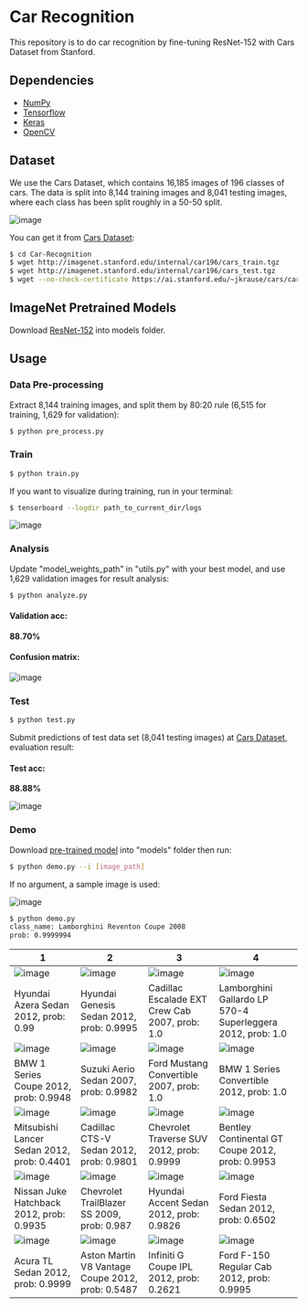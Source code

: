 # Car Recognition

This repository is to do car recognition by fine-tuning ResNet-152 with Cars Dataset from Stanford.

## Dependencies

- [NumPy](http://docs.scipy.org/doc/numpy-1.10.1/user/install.html)
- [Tensorflow](https://www.tensorflow.org/versions/r0.8/get_started/os_setup.html)
- [Keras](https://keras.io/#installation)
- [OpenCV](https://opencv-python-tutroals.readthedocs.io/en/latest/)

## Dataset

We use the Cars Dataset, which contains 16,185 images of 196 classes of cars. The data is split into 8,144 training images and 8,041 testing images, where each class has been split roughly in a 50-50 split.

![image](https://github.com/foamliu/Car-Recognition/raw/master/images/random.jpg)

You can get it from [Cars Dataset](https://ai.stanford.edu/~jkrause/cars/car_dataset.html):

```bash
$ cd Car-Recognition
$ wget http://imagenet.stanford.edu/internal/car196/cars_train.tgz
$ wget http://imagenet.stanford.edu/internal/car196/cars_test.tgz
$ wget --no-check-certificate https://ai.stanford.edu/~jkrause/cars/car_devkit.tgz
```

## ImageNet Pretrained Models

Download [ResNet-152](https://drive.google.com/file/d/0Byy2AcGyEVxfeXExMzNNOHpEODg/view?usp=sharing) into models folder.

## Usage

### Data Pre-processing

Extract 8,144 training images, and split them by 80:20 rule (6,515 for training, 1,629 for validation):

```bash
$ python pre_process.py
```

### Train

```bash
$ python train.py
```

If you want to visualize during training, run in your terminal:

```bash
$ tensorboard --logdir path_to_current_dir/logs
```

![image](https://github.com/foamliu/Car-Recognition/raw/master/images/train.jpg)

### Analysis

Update "model_weights_path" in "utils.py" with your best model, and use 1,629 validation images for result analysis:

```bash
$ python analyze.py
```

#### Validation acc:

**88.70%**

#### Confusion matrix:

![image](https://github.com/foamliu/Car-Recognition/raw/master/images/confusion_matrix.jpg)

### Test

```bash
$ python test.py
```

Submit predictions of test data set (8,041 testing images) at [Cars Dataset](https://ai.stanford.edu/~jkrause/cars/car_dataset.html), evaluation result:

#### Test acc:

**88.88%**

![image](https://github.com/foamliu/Car-Recognition/raw/master/images/test.jpg)

### Demo

Download [pre-trained model](https://github.com/foamliu/Car-Recognition/releases/download/v1.0/model.96-0.89.hdf5) into "models" folder then run:

```bash
$ python demo.py --i [image_path]
```

If no argument, a sample image is used:

![image](https://github.com/foamliu/Car-Recognition/raw/master/images/samples/07647.jpg)

```bash
$ python demo.py
class_name: Lamborghini Reventon Coupe 2008
prob: 0.9999994
```


| 1                                                                                 | 2                                                                                 | 3                                                                                 | 4                                                                                 |
| ----------------------------------------------------------------------------------- | ----------------------------------------------------------------------------------- | ----------------------------------------------------------------------------------- | ----------------------------------------------------------------------------------- |
| ![image](https://github.com/foamliu/Car-Recognition/raw/master/images/0_out.png)  | ![image](https://github.com/foamliu/Car-Recognition/raw/master/images/1_out.png)  | ![image](https://github.com/foamliu/Car-Recognition/raw/master/images/2_out.png)  | ![image](https://github.com/foamliu/Car-Recognition/raw/master/images/3_out.png)  |
| Hyundai Azera Sedan 2012, prob: 0.99                                              | Hyundai Genesis Sedan 2012, prob: 0.9995                                          | Cadillac Escalade EXT Crew Cab 2007, prob: 1.0                                    | Lamborghini Gallardo LP 570-4 Superleggera 2012, prob: 1.0                        |
| ![image](https://github.com/foamliu/Car-Recognition/raw/master/images/4_out.png)  | ![image](https://github.com/foamliu/Car-Recognition/raw/master/images/5_out.png)  | ![image](https://github.com/foamliu/Car-Recognition/raw/master/images/6_out.png)  | ![image](https://github.com/foamliu/Car-Recognition/raw/master/images/7_out.png)  |
| BMW 1 Series Coupe 2012, prob: 0.9948                                             | Suzuki Aerio Sedan 2007, prob: 0.9982                                             | Ford Mustang Convertible 2007, prob: 1.0                                          | BMW 1 Series Convertible 2012, prob: 1.0                                          |
| ![image](https://github.com/foamliu/Car-Recognition/raw/master/images/8_out.png)  | ![image](https://github.com/foamliu/Car-Recognition/raw/master/images/9_out.png)  | ![image](https://github.com/foamliu/Car-Recognition/raw/master/images/10_out.png) | ![image](https://github.com/foamliu/Car-Recognition/raw/master/images/11_out.png) |
| Mitsubishi Lancer Sedan 2012, prob: 0.4401                                        | Cadillac CTS-V Sedan 2012, prob: 0.9801                                           | Chevrolet Traverse SUV 2012, prob: 0.9999                                         | Bentley Continental GT Coupe 2012, prob: 0.9953                                   |
| ![image](https://github.com/foamliu/Car-Recognition/raw/master/images/12_out.png) | ![image](https://github.com/foamliu/Car-Recognition/raw/master/images/13_out.png) | ![image](https://github.com/foamliu/Car-Recognition/raw/master/images/14_out.png) | ![image](https://github.com/foamliu/Car-Recognition/raw/master/images/15_out.png) |
| Nissan Juke Hatchback 2012, prob: 0.9935                                          | Chevrolet TrailBlazer SS 2009, prob: 0.987                                        | Hyundai Accent Sedan 2012, prob: 0.9826                                           | Ford Fiesta Sedan 2012, prob: 0.6502                                              |
| ![image](https://github.com/foamliu/Car-Recognition/raw/master/images/16_out.png) | ![image](https://github.com/foamliu/Car-Recognition/raw/master/images/17_out.png) | ![image](https://github.com/foamliu/Car-Recognition/raw/master/images/18_out.png) | ![image](https://github.com/foamliu/Car-Recognition/raw/master/images/19_out.png) |
| Acura TL Sedan 2012, prob: 0.9999                                                 | Aston Martin V8 Vantage Coupe 2012, prob: 0.5487                                  | Infiniti G Coupe IPL 2012, prob: 0.2621                                           | Ford F-150 Regular Cab 2012, prob: 0.9995                                         |
